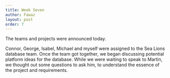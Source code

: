 ```yaml
---
title: Week Seven
author: Fawaz
layout: post
order: 7
---
```

The teams and projects were announced today.

Connor, George, Isabel, Michael and myself were assigned to the Sea Lions database team. Once the team got together, we began discussing potential platform ideas for the database.
While we were waiting to speak to Martin, we thought out some questions to ask him, to understand the essence of the project and requirements.